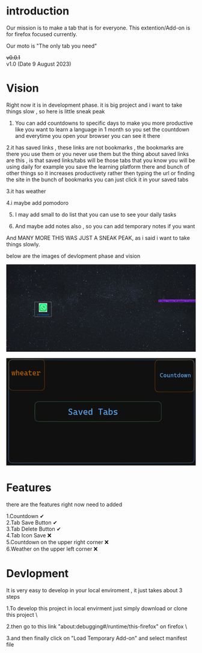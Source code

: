 # introduction

Our mission is to make a tab that is for everyone.
This extention/Add-on is for firefox focused currently.

Our moto is "The only tab you need"

~~v0.0.1~~ \
v1.0 (Date 9 August 2023)

# Vision

Right now it is in development phase. 
it is big project and i want to take things slow , so here is little sneak peak 

   1. You can add countdowns to specific days to make you more productive like you want to learn a language in 1 month so you set the countdown and everytime you open your browser you can see it there 


2.it has saved links , these links are not bookmarks , the bookmarks are there you use them or you never use them but the thing about saved links are this , is that saved links/tabs will be those tabs that you know you will be using daily for example you save the learning platform there and bunch of other things so it increases productivety rather then typing the url or finding the site in the bunch of bookmarks you can just click it in your saved tabs 

3.it has weather 

4.i maybe add pomodoro 

  5.  I may add small to do list that you can use to see your daily tasks 


   6. And maybe add notes also , so you can add temporary notes if you want 



And MANY MORE THIS WAS JUST A SNEAK PEAK, as i said i want to take things slowly. 

below are the images of devlopment phase and vision 

![Alt text](devlopment-phase.png)


![Alt text](vision.png)


# Features

there are the features right now need to added

1.Countdown ✔ \
2.Tab Save Button  ✔ \
3.Tab Delete Button ✔\
4.Tab Icon Save ❌\
5.Countdown on the upper right corner ❌\
6.Weather on the upper left corner ❌


# Devlopment

It is very easy to develop in your local enviroment , it just takes about 3 steps

 1.To develop this project in local envirment just simply download or clone this project \

2.then go to this link "about:debugging#/runtime/this-firefox" on firefox \

3.and then finally click on "Load Temporary Add-on" and select manifest file 
